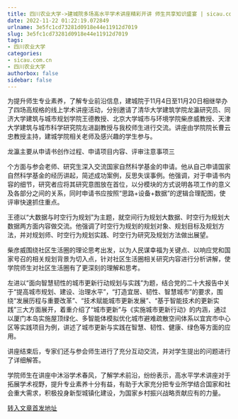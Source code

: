 ```yaml
---
title: 四川农业大学->建城院多场高水平学术讲座精彩开讲 师生共享知识盛宴 | sicau.com.cn
date: 2022-11-22 01:22:19.072849
urlname: 3e5fc1cd73281d0918e44e11912d7019
slug: 3e5fc1cd73281d0918e44e11912d7019
tags: 
- 四川农业大学
categories:
- sicau.com.cn
- 四川农业大学
authorbox: false
sidebar: false
---
```

为提升师生专业素养，了解专业前沿信息，建城院于11月4日至11月20日相继举办了四场高规格的线上学术讲座活动，分别邀请了清华大学建筑学院龙瀛研究员、同济大学建筑与城市规划学院王德教授、北京大学城市与环境学院柴彦威教授、天津大学建筑与城市科学研究院左进副教授与我校师生进行交流。讲座由学院院长曹云忠教授主持，建城学院相关老师及感兴趣的学生参与。

龙瀛主要从申请书创作过程、申请项目内容、评审注意事项三
<!--more-->
个方面与参会老师、研究生深入交流国家自然科学基金的申请。他从自己申请国家自然科学基金的经历讲起，简述成功案例，反思失误事例。他强调，对于申请书内容的细节，研究者应将其研究意图放在首位，以分模块的方式说明各项工作的意义及各部分之间的关系，同时申请书应按照“思路+设备+数据”的逻辑合理配图，使评审快速抓住重点。

王德以“大数据与时空行为规划”为主题，就空间行为规划大数据、时空行为规划大数据两方面内容做交流。他强调了时空行为规划的规划对象、规划目标及规划方法，并对规划师、时空行为规划实践、时空行为研究及规划方法做出展望。

柴彦威围绕社区生活圈的理论思考出发，以为人民谋幸福为关键点、以响应党和国家号召的相关规划背景为切入点，针对社区生活圈相关研究内容进行分析讲解，使学院师生对社区生活圈有了更深刻的理解和思考。

左进以“面向智慧韧性的城市更新行动规划与实践”为题，结合党的二十大报告中关于“提高城市规划、建设、治理水平”，“打造宜居、韧性、智慧城市”的要求，围绕“发展历程与重要改革”、“技术赋能城市更新发展”、“基于智能技术的更新实践”三大方面展开，着重介绍了“城市更新”与《实施城市更新行动》的内涵，通过以厦门本岛实施屋顶绿化、多智能体模拟优化城市避难疏散空间体系以宜宾市中心区等实践项目为例，讲述了城市更新与实践在智慧、韧性、健康、绿色等方面的应用。

讲座结束后，专家们还与参会师生进行了充分互动交流，并对学生提出的问题进行了详细解答。

学院师生在讲座中沐浴学术春风，了解学术前沿，纷纷表示，高水平学术讲座对于拓展学术视野，提升专业素养十分有益，有助于大家充分把专业所学结合国家和社会重大需求，积极投身新型城镇化建设，为国家乡村振兴战略贡献应有的力量。



[转入文章首发地址](https://news.sicau.edu.cn/info/1078/70287.htm)